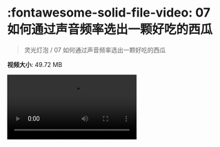 # :fontawesome-solid-file-video: 07 如何通过声音频率选出一颗好吃的西瓜

> 灵光灯泡 / 07 如何通过声音频率选出一颗好吃的西瓜

**视频大小**: 49.72 MB

<div class="video"><video src="https://file.hsyhx.top/archive/灵光灯泡/07 如何通过声音频率选出一颗好吃的西瓜.mp4" controls preload>🤔 您的浏览器不支持 video 标签</video></div>